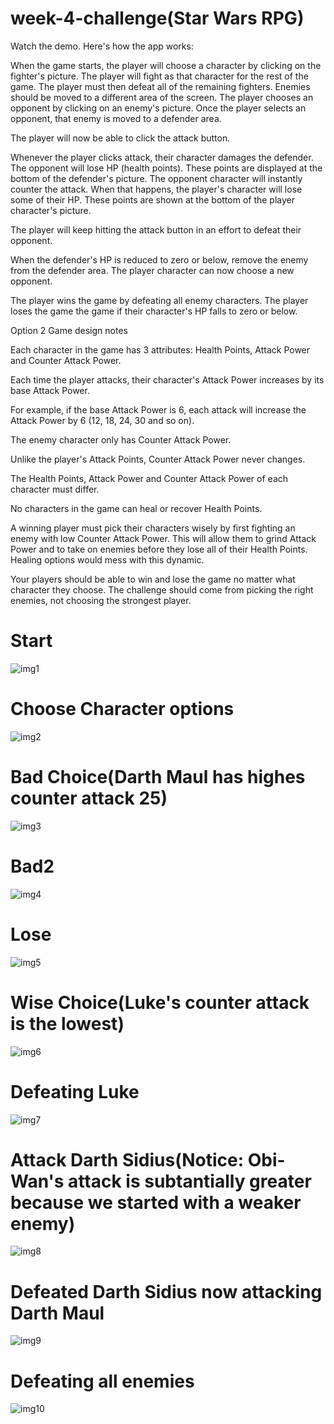 # week-4-challenge(Star Wars RPG)

Watch the demo.
Here's how the app works:



When the game starts, the player will choose a character by clicking on the fighter's picture. The player will fight as that character for the rest of the game.
The player must then defeat all of the remaining fighters. Enemies should be moved to a different area of the screen.
The player chooses an opponent by clicking on an enemy's picture.
Once the player selects an opponent, that enemy is moved to a defender area.

The player will now be able to click the attack button.


Whenever the player clicks attack, their character damages the defender. The opponent will lose HP (health points). These points are displayed at the bottom of the defender's picture. 
The opponent character will instantly counter the attack. When that happens, the player's character will lose some of their HP. These points are shown at the bottom of the player character's picture.





The player will keep hitting the attack button in an effort to defeat their opponent.



When the defender's HP is reduced to zero or below, remove the enemy from the defender area. The player character can now choose a new opponent.



The player wins the game by defeating all enemy characters. The player loses the game the game if their character's HP falls to zero or below.



Option 2 Game design notes


Each character in the game has 3 attributes: Health Points, Attack Power and Counter Attack Power.

Each time the player attacks, their character's Attack Power increases by its base Attack Power. 


For example, if the base Attack Power is 6, each attack will increase the Attack Power by 6 (12, 18, 24, 30 and so on).



The enemy character only has Counter Attack Power. 


Unlike the player's Attack Points, Counter Attack Power never changes.


The Health Points, Attack Power and Counter Attack Power of each character must differ.

No characters in the game can heal or recover Health Points. 


A winning player must pick their characters wisely by first fighting an enemy with low Counter Attack Power. This will allow them to grind Attack Power and to take on enemies before they lose all of their Health Points. Healing options would mess with this dynamic.


Your players should be able to win and lose the game no matter what character they choose. The challenge should come from picking the right enemies, not choosing the strongest player.

# Start #
![img1](https://github.com/tdsteph1/week-4-challenge/blob/master/assets/images/img1.png)

# Choose Character options #
![img2](https://github.com/tdsteph1/week-4-challenge/blob/master/assets/images/img2.png)

# Bad Choice(Darth Maul has highes counter attack 25) #
![img3](https://github.com/tdsteph1/week-4-challenge/blob/master/assets/images/img3.png)

# Bad2 #
![img4](https://github.com/tdsteph1/week-4-challenge/blob/master/assets/images/img4.png)

# Lose #
![img5](https://github.com/tdsteph1/week-4-challenge/blob/master/assets/images/img5.png)

# Wise Choice(Luke's counter attack is the lowest) #
![img6](https://github.com/tdsteph1/week-4-challenge/blob/master/assets/images/img6.png)

# Defeating Luke #
![img7](https://github.com/tdsteph1/week-4-challenge/blob/master/assets/images/img7.png)

# Attack Darth Sidius(Notice: Obi-Wan's attack is subtantially greater because we started with a weaker enemy) #
![img8](https://github.com/tdsteph1/week-4-challenge/blob/master/assets/images/img8.png)

# Defeated Darth Sidius now attacking Darth Maul #
![img9](https://github.com/tdsteph1/week-4-challenge/blob/master/assets/images/img9.png)

# Defeating all enemies #
![img10](https://github.com/tdsteph1/week-4-challenge/blob/master/assets/images/img10.png)


